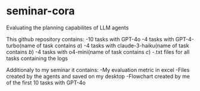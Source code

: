 # seminar-cora
Evaluating the planning capabilites of LLM agents

This github repository contains:
-10 tasks with GPT-4o
-4 tasks with GPT-4-turbo(name of task contains _a_)
-4 tasks with claude-3-haiku(name of task contains _b_)
-4 tasks with o4-mini(name of task contains _c_)
-.txt files for all tasks containing the logs

Additionaly to my seminar it contains:
-My evaluation metric in excel 
-Files created by the agents and saved on my desktop
-Flowchart created by me of the first 10 tasks with GPT-4o
